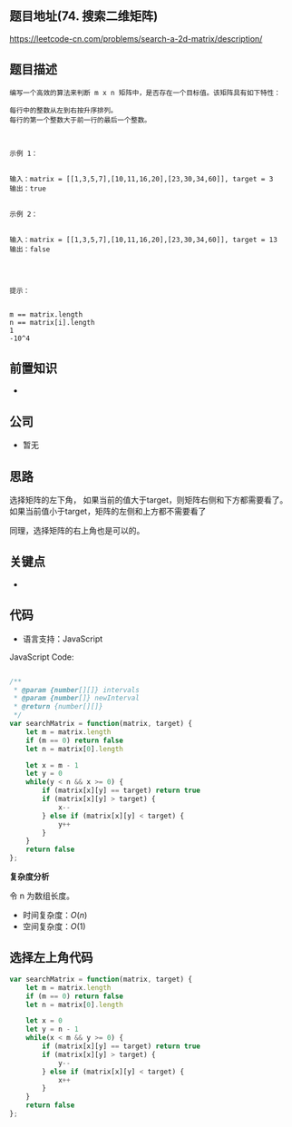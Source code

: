
## 题目地址(74. 搜索二维矩阵)

https://leetcode-cn.com/problems/search-a-2d-matrix/description/

## 题目描述

```
编写一个高效的算法来判断 m x n 矩阵中，是否存在一个目标值。该矩阵具有如下特性：

每行中的整数从左到右按升序排列。
每行的第一个整数大于前一行的最后一个整数。

 

示例 1：


输入：matrix = [[1,3,5,7],[10,11,16,20],[23,30,34,60]], target = 3
输出：true


示例 2：


输入：matrix = [[1,3,5,7],[10,11,16,20],[23,30,34,60]], target = 13
输出：false


 

提示：


m == matrix.length
n == matrix[i].length
1 
-10^4 
```

## 前置知识

- 

## 公司

- 暂无

## 思路

选择矩阵的左下角， 如果当前的值大于target，则矩阵右侧和下方都需要看了。如果当前值小于target，矩阵的左侧和上方都不需要看了

同理，选择矩阵的右上角也是可以的。

## 关键点

-  

## 代码

- 语言支持：JavaScript

JavaScript Code:

```javascript

/**
 * @param {number[][]} intervals
 * @param {number[]} newInterval
 * @return {number[][]}
 */
var searchMatrix = function(matrix, target) {
    let m = matrix.length
    if (m == 0) return false
    let n = matrix[0].length

    let x = m - 1
    let y = 0
    while(y < n && x >= 0) {
        if (matrix[x][y] == target) return true
        if (matrix[x][y] > target) {
            x--
        } else if (matrix[x][y] < target) {
            y++
        }
    }
    return false
};

```


**复杂度分析**

令 n 为数组长度。

- 时间复杂度：$O(n)$
- 空间复杂度：$O(1)$


## 选择左上角代码

```js
var searchMatrix = function(matrix, target) {
    let m = matrix.length
    if (m == 0) return false
    let n = matrix[0].length

    let x = 0
    let y = n - 1
    while(x < m && y >= 0) {
        if (matrix[x][y] == target) return true
        if (matrix[x][y] > target) {
            y--
        } else if (matrix[x][y] < target) {
            x++
        }
    }
    return false
};
```